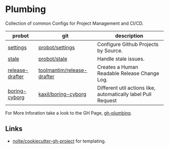 # Plumbing

Collection of common Configs for Project Management and CI/CD.

probot                                                            | git                                                                         | description
----------------------------------------------------------------- | --------------------------------------------------------------------------- | -------------------------------------------------------------
[settings](https://probot.github.io/apps/settings/)               | [probot/settings](https://github.com/probot/settings)                       | Configure Github Projects by Source.
[stale](https://probot.github.io/apps/stale/)                     | [probot/stale](https://github.com/probot/stale)                             | Handle stale issues.
[release-drafter](https://probot.github.io/apps/release-drafter/) | [toolmantim/release-drafter](https://github.com/toolmantim/release-drafter) | Creates a Human Readable Release Change Log.
[boring-cyborg](https://probot.github.io/apps/boring-cyborg/)     | [kaxil/boring-cyborg](https://github.com/kaxil/boring-cyborg)               | Different util actions like, automatically label Pull Request


For More Inforation take a look to the GH Page, [gh-plumbing](http://nolte.github.io/gh-plumbing).

## Links

* [nolte/cookiecutter-gh-project](https://github.com/nolte/cookiecutter-gh-project) for templating.
